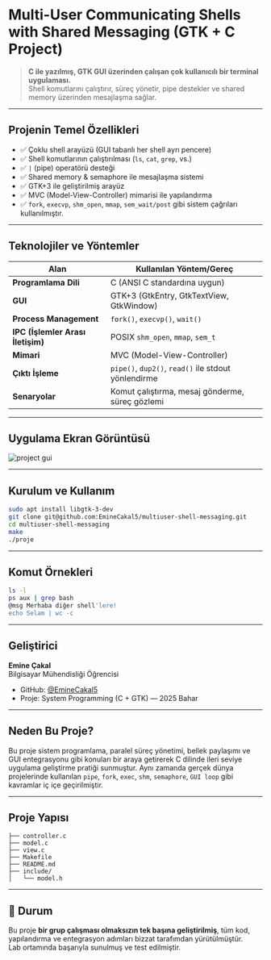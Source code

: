 # Multi-User Communicating Shells with Shared Messaging (GTK + C Project)

> **C ile yazılmış, GTK GUI üzerinden çalışan çok kullanıcılı bir terminal uygulaması.**  
> Shell komutlarını çalıştırır, süreç yönetir, pipe destekler ve shared memory üzerinden mesajlaşma sağlar.

---

##  Projenin Temel Özellikleri

- ✅ Çoklu shell arayüzü (GUI tabanlı her shell ayrı pencere)
- ✅ Shell komutlarının çalıştırılması (`ls`, `cat`, `grep`, vs.)
- ✅ `|` (pipe) operatörü desteği
- ✅ Shared memory & semaphore ile mesajlaşma sistemi
- ✅ GTK+3 ile geliştirilmiş arayüz
- ✅ MVC (Model-View-Controller) mimarisi ile yapılandırma
- ✅ `fork`, `execvp`, `shm_open`, `mmap`, `sem_wait/post` gibi sistem çağrıları kullanılmıştır.

---

##  Teknolojiler ve Yöntemler

| Alan                | Kullanılan Yöntem/Gereç                           |
|---------------------|--------------------------------------------------|
| **Programlama Dili** | C (ANSI C standardına uygun)                     |
| **GUI**              | GTK+3 (GtkEntry, GtkTextView, GtkWindow)         |
| **Process Management** | `fork()`, `execvp()`, `wait()`                |
| **IPC (İşlemler Arası İletişim)** | POSIX `shm_open`, `mmap`, `sem_t`        |
| **Mimari**           | MVC (Model-View-Controller)                      |
| **Çıktı İşleme**     | `pipe()`, `dup2()`, `read()` ile stdout yönlendirme |
| **Senaryolar**       | Komut çalıştırma, mesaj gönderme, süreç gözlemi |

---

## Uygulama Ekran Görüntüsü

![project gui](A_description_of_a_project_is_displayed_in_a_scree.png)

---

## Kurulum ve Kullanım

```bash
sudo apt install libgtk-3-dev
git clone git@github.com:EmineCakal5/multiuser-shell-messaging.git
cd multiuser-shell-messaging
make
./proje
```

---

##  Komut Örnekleri

```bash
ls -l
ps aux | grep bash
@msg Merhaba diğer shell'lere!
echo Selam | wc -c
```

---

##  Geliştirici

**Emine Çakal**  
Bilgisayar Mühendisliği Öğrencisi  
- GitHub: [@EmineCakal5](https://github.com/EmineCakal5)  
- Proje: System Programming (C + GTK) — 2025 Bahar

---

##  Neden Bu Proje?

Bu proje sistem programlama, paralel süreç yönetimi, bellek paylaşımı ve GUI entegrasyonu gibi konuları bir araya getirerek C dilinde ileri seviye uygulama geliştirme pratiği sunmuştur. Aynı zamanda gerçek dünya projelerinde kullanılan `pipe`, `fork`, `exec`, `shm`, `semaphore`, `GUI loop` gibi kavramlar iç içe geçirilmiştir.

---

## Proje Yapısı

```
├── controller.c
├── model.c
├── view.c
├── Makefile
├── README.md
├── include/
│   └── model.h
```

---

## 🏁 Durum

Bu proje **bir grup çalışması olmaksızın tek başına geliştirilmiş**, tüm kod, yapılandırma ve entegrasyon adımları bizzat tarafımdan yürütülmüştür.  
Lab ortamında başarıyla sunulmuş ve test edilmiştir.
